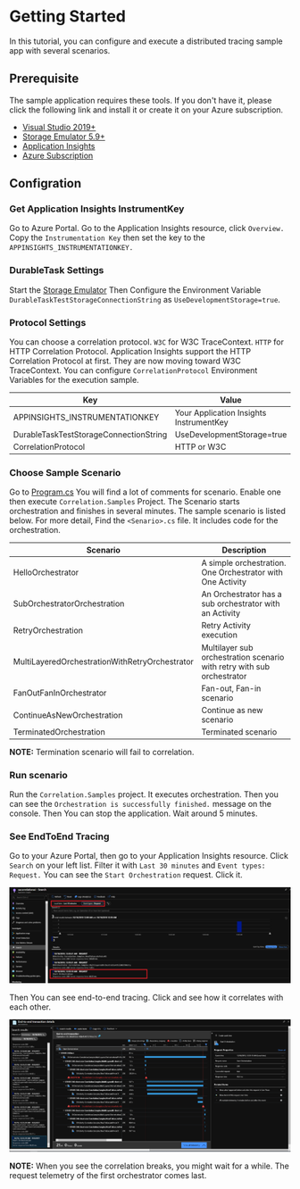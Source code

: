 # Getting Started

In this tutorial, you can configure and execute a distributed tracing sample app with several scenarios.

## Prerequisite

The sample application requires these tools. If you don't have it, please click the following link and install it or create it on your Azure subscription.

- [Visual Studio 2019+](https://visualstudio.microsoft.com/vs/)
- [Storage Emulator 5.9+](https://docs.microsoft.com/en-us/azure/storage/common/storage-use-emulator)
- [Application Insights](https://docs.microsoft.com/en-us/azure/azure-monitor/app/create-new-resource)
- [Azure Subscription](https://azure.microsoft.com/en-us/)

## Configration

### Get Application Insights InstrumentKey

Go to Azure Portal. Go to the Application Insights resource, click `Overview.` Copy the `Instrumentation Key` then set the key to the `APPINSIGHTS_INSTRUMENTATIONKEY.`

### DurableTask Settings

Start the [Storage Emulator](https://docs.microsoft.com/en-us/azure/storage/common/storage-use-emulator) Then Configure the Environment Variable `DurableTaskTestStorageConnectionString` as `UseDevelopmentStorage=true`. 

### Protocol Settings

You can choose a correlation protocol. `W3C` for W3C TraceContext. `HTTP` for HTTP Correlation Protocol. Application Insights support the HTTP Correlation Protocol at first. They are now moving toward W3C TraceContext. You can configure `CorrelationProtocol` Environment Variables for the execution sample. 

| Key | Value |
| ---- | ---------|
| APPINSIGHTS_INSTRUMENTATIONKEY | Your Application Insights InstrumentKey |
| DurableTaskTestStorageConnectionString | UseDevelopmentStorage=true |
| CorrelationProtocol | HTTP or W3C |

### Choose Sample Scenario

Go to [Program.cs](../Program.cs) You will find a lot of comments for scenario. Enable one then execute `Correlation.Samples` Project. The Scenario starts orchestration and finishes in several minutes. The sample scenario is listed below. For more detail, Find the `<Senario>.cs` file. It includes code for the orchestration.

| Scenario | Description |
| -------- | ----------- |
| HelloOrchestrator | A simple orchestration. One Orchestrator with One Activity |
| SubOrchestratorOrchestration | An Orchestrator has a sub orchestrator with an Activity |
| RetryOrchestration | Retry Activity execution |
| MultiLayeredOrchestrationWithRetryOrchestrator | Multilayer sub orchestration scenario with retry with sub orchestrator |
| FanOutFanInOrchestrator | Fan-out, Fan-in scenario |
| ContinueAsNewOrchestration | Continue as new scenario |
| TerminatedOrchestration | Terminated scenario | 

**NOTE:** Termination scenario will fail to correlation. 

### Run scenario

Run the `Correlation.Samples` project. It executes orchestration. Then you can see the `Orchestration is successfully finished.` message on the console. Then You can stop the application. Wait around 5 minutes. 

### See EndToEnd Tracing

Go to your Azure Portal, then go to your Application Insights resource. 
Click `Search` on your left list. Filter it with `Last 30 minutes` and `Event types: Request.` You can see the `Start Orchestration` request. Click it.

![Search](images/search.png)

Then You can see end-to-end tracing. Click and see how it correlates with each other. 

![End To End Tracing](images/end-to-end.png)

**NOTE:** When you see the correlation breaks, you might wait for a while. The request telemetry of the first orchestrator comes last.  
